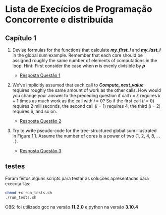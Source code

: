 # Lista de Execícios de Programação Concorrente e distribuída

## Capítulo 1
1. Devise formulas for the functions that calculate **_my_first_i_** and **_my_last_i_** in the global sum example. Remember that each core should be assigned roughly the same number of elements of computations in the loop. Hint: First consider the case when **_n_** is evenly divisible by **_p_**
   - [Resposta Questão 1](question_1/question_1.md) 

2. We’ve implicitly assumed that each call to **_Compute_next_value_** requires roughly the same amount of work as the other calls. How would you change your answer to the preceding question if call _i_ = _k_ requires _k_ + 1 times as much work as the call with _i_ = 0? So if the first call (_i_ = 0) requires 2 milliseconds, the second call (_i_ = 1) requires 4, the third (_i_ = 2) requires 6, and so on.
   - [Resposta Questão 2](question_2/question_2.md)

3. Try to write pseudo-code for the tree-structured global sum illustrated in
Figure 1.1. Assume the number of cores is a power of two (1, 2, 4, 8, . . . ).
   - [Resposta Questão 3](question_3/question_3.md)



## testes
Foram feitos alguns scripts para testar as soluções apresentadas
para  executa-lás:
```sh
chmod +x run_tests.sh
./run_tests.sh
```
OBS: foi utilizado gcc na versão **11.2.0** e python na versão **3.10.4**
